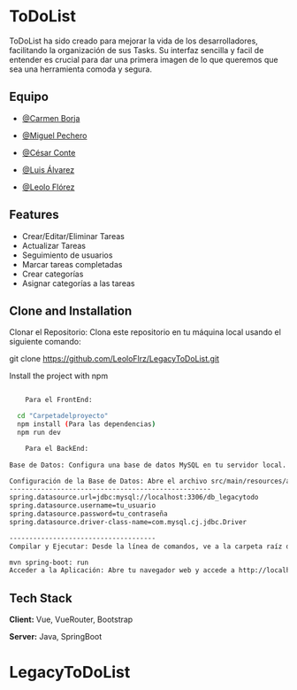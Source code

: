 # ToDoList

ToDoList ha sido creado para mejorar la vida de los desarrolladores, facilitando la organización de sus Tasks. Su interfaz sencilla y facil de entender es crucial para dar una primera imagen de lo que queremos que sea una herramienta comoda y segura.




## Equipo

- [@Carmen Borja](https://github.com/carmenb2020)

- [@Miguel Pechero](https://github.com/drawmakerr)

- [@César Conte](https://github.com/cesarconte)

- [@Luis Álvarez](https://github.com/luisalvarez246)

- [@Leolo Flórez](https://github.com/LeoloFlrz)



## Features

- Crear/Editar/Eliminar Tareas
- Actualizar Tareas
- Seguimiento de usuarios
- Marcar tareas completadas
- Crear categorías
- Asignar categorías a las tareas


## Clone and Installation

Clonar el Repositorio: Clona este repositorio en tu máquina local usando el siguiente comando:

git clone https://github.com/LeoloFlrz/LegacyToDoList.git

Install the project with npm

```bash

    Para el FrontEnd:

  cd "Carpetadelproyecto"
  npm install (Para las dependencias)
  npm run dev

    Para el BackEnd:
  
Base de Datos: Configura una base de datos MySQL en tu servidor local. Crea una base de datos llamada db_legacytodo.

Configuración de la Base de Datos: Abre el archivo src/main/resources/application.properties y configura las propiedades de la base de datos de acuerdo a tu entorno:
---------------------------------------------------
spring.datasource.url=jdbc:mysql://localhost:3306/db_legacytodo
spring.datasource.username=tu_usuario
spring.datasource.password=tu_contraseña
spring.datasource.driver-class-name=com.mysql.cj.jdbc.Driver

-------------------------------------
Compilar y Ejecutar: Desde la línea de comandos, ve a la carpeta raíz del proyecto y ejecuta el siguiente comando para compilar y ejecutar la aplicación:

mvn spring-boot: run
Acceder a la Aplicación: Abre tu navegador web y accede a http://localhost:8080 para utilizar la aplicación ToDoList.
```



## Tech Stack

**Client:** Vue, VueRouter, Bootstrap

**Server:** Java, SpringBoot
# LegacyToDoList

